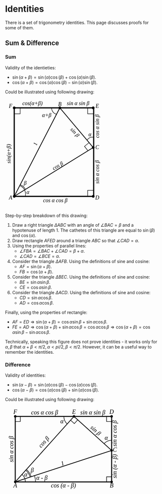 # Identities

There is a set of trigonometry identities. This page discusses proofs for some of them.

## Sum & Difference

### Sum

Validity of the identieties:

- $\sin(\alpha + \beta) = \sin(\alpha)\cos(\beta) + \cos(\alpha)\sin(\beta)$.
- $\cos(\alpha + \beta) = \cos(\alpha)\cos(\beta) - \sin(\alpha)\sin(\beta)$.

Could be illustrated using following drawing:

<svg width="330" height="360" viewbox="-0.1 -0.1 1.1 1.2">
    <g>
        <circle cx="0" cy="0" r="0.015" />
        <circle cx="0.5" cy="0" r="0.015" />
        <circle cx="0.866" cy="0" r="0.015" />
        <circle cx="0.866" cy="0.433" r="0.015" />
        <circle cx="0.866" cy="0.966" r="0.015" />
        <circle cx="0" cy="0.966" r="0.015" />
    </g>
    <g stroke="black" stroke-width="0.013" fill="none">
        <path d="M 0.5 0 L 0.866 0.433 0 0.966 Z" stroke-width="0.008" />
        <rect x="0" y="0" width="0.871" height="0.966"   />
    </g>
    <g
        font-size="0.06"
        text-anchor="middle"
        style="font-family: 'LatinModern'"
        font-style="italic"
    >
        <text x="-0.04" y="0" >F</text>
        <text x="0.5" y="-0.02">B</text>
        <text x="0.91" y="0">E</text>
        <text x="0.91" y="0.45">C</text>
        <text x="0.91" y="1">D</text>
        <text x="-0.04" y="1">A</text>
        <text x="0.12" y="0.84">β</text>
        <text x="0.15" y="0.94">α</text>
        <text x="0.83" y="0.31">α</text>
        <text x="0.356" y="0.1">α+β</text>
        <text x="0.25" y="0.4" transform="rotate(-70 0.25 0.4)">1</text>
        <text x="0.5" y="0.7" transform="rotate(-30 0.4 0.7)">cos β</text>
        <text x="0.65" y="0.28" transform="rotate(48 0.65 0.28)">sin β</text>
        <text x="-0.04" y="0.5" transform="rotate(-90 -0.04 0.5)">sin(α+β)</text>
        <text x="0.2" y="-0.03">cos(α+β)</text>
        <text x="0.7" y="-0.03">sin α sin β</text>
        <text x="0.93" y="0.2" transform="rotate(-90 0.93 0.2)">cos α sin β</text>
        <text x="0.93" y="0.7" transform="rotate(-90 0.93 0.7)">sin α cos β</text>
        <text x="0.45" y="1.03">cos α cos β</text>
    </g>
    <g fill="none" stroke="black" stroke-width="0.005">
        <path d="M 0.065 0.85 A 0.1 0.1 0 0 1 0.12 0.97" />
        <path d="M 0.067 0.84 A 0.1 0.1 0 0 1 0.122 0.889" />
        <path d="M 0.41 0 A 0.07 0.07 0 0 0 0.465 0.07" />
        <path d="M 0.87 0.32 A 0.07 0.07 0 0 0 0.8 0.35" />
        <path d="M 0.871 0.9 L 0.805 0.9 0.805 0.966" />
        <path d="M 0.805 0 L 0.805 0.065 0.871 0.065" />
        <path d="M 0 0.065 L 0.065 0.065 0.065 0" />
        <path d="M 0.82 0.38 L 0.77 0.42 0.81 0.47" />
    </g>
</svg>

Step-by-step breakdown of this drawing:

1. Draw a right triangle $\Delta ABC$ with an angle of $\angle BAC = \beta$ and a hypotenuse of length 1. The cathetes of this triangle are equal to $\sin(\beta)$ and $\cos(\alpha)$.
2. Draw rectangle $AFED$ around a triangle $ABC$ so that $\angle CAD = \alpha$.
3. Using the properties of parallel lines:
    - $\angle FBA = \angle BAC + \angle CAD = \beta + \alpha$.
    - $\angle CAD = \angle BCE = \alpha$.
4. Consider the triangle $\Delta AFB$. Using the definitions of sine and cosine:
    - $AF=\sin{(\alpha + \beta)}$.
    - $FB=\cos{(\alpha + \beta)}$.
5. Consider the triangle $\Delta BEC$. Using the definitions of sine and cosine:
    - $BE = \sin{\alpha} \sin{\beta}$.
    - $CE = \cos{\alpha} \sin{\beta}$.
6. Consider the triangle $\Delta ACD$. Using the definitions of sine and cosine:
    - $CD = \sin{\alpha} \cos{\beta}$.
    - $AD = \cos{\alpha} \cos{\beta}$.

Finally, using the properties of rectangle:

- $AF = ED \Rightarrow \sin{(\alpha + \beta)} = \cos{\alpha} \sin{\beta} + \sin{\alpha} \cos{\beta}$.
- $FE = AD \Rightarrow \cos{(\alpha + \beta)} + \sin{\alpha}\cos{\beta} = \cos{\alpha}\cos{\beta} \Rightarrow \cos{(\alpha + \beta)} = \cos{\alpha}\sin{\beta} - \sin{\alpha}\cos{\beta}$.

Technically, speaking this figure does not prove identities - it works only for $\alpha, \beta$ that $\alpha + \beta < \pi/2, \alpha < pi/2, \beta < \pi/2$. However, it can be a useful way to remember the identities.

### Difference

Validity of identities:

- $\sin(\alpha - \beta) = \sin(\alpha)\cos(\beta) - \cos(\alpha)\cos(\beta)$.
- $\cos(\alpha - \beta) = \cos(\alpha)\cos(\beta) + \sin(\alpha)\cos(\beta)$.

Could be illustrated using following drawing:

<svg width="475.52825814757676" height="321.79114877718825" viewbox="-0.1 -0.1 1.4265847744427302 0.9653734463315646">
    <g>
        <circle cx="0" cy="0" r="0.012" />
        <circle cx="0" cy="0.6435822975543765" r="0.012" />
        <circle cx="0.9510565162951535" cy="0" r="0.012" />
        <circle cx="0.9510565162951535" cy="0.6435822975543765" r="0.012" />
        <circle cx="0.5794841035564565" cy="0" r="0.012" />
        <circle cx="0.9510565162951535" cy="0.33456530317942906" r="0.012" />
    </g>
    <path
        d="M 0 0 L 0 0 0 0.6435822975543765 0.9510565162951535 0.6435822975543765 0.9510565162951535 0 Z"
        fill="none" stroke-width="0.01" stroke="black"
    />
    <g stroke="black" stroke-width="0.007">
        <line x1="0" y1="0.6435822975543765" x2="0.9510565162951535" y2="0.33456530317942906" />
        <line x1="0.5794841035564565" y1="0" x2="0.9510565162951535" y2="0.33456530317942906" />
        <line x1="0" y1="0.6435822975543765" x2="0.5794841035564565" y2="0" />
    </g>
    <g
        font-size="0.06"
        text-anchor="middle"
        dominant-baseline="middle"
        style="font-family: 'LatinModern'"
        font-style="italic"
    >
        <text x="0" y="0.6555822975543765" dominant-baseline="Hanging">A</text>
        <text x="0.9510565162951535" y="0.6555822975543765" dominant-baseline="Hanging">B</text>
        <text x="0.9630565162951535" y="0.33456530317942906" text-anchor="start">C</text>
        <text x="0.5794841035564565" y="-0.024" dominant-baseline="Auto">E</text>
        <text x="0.9510565162951535" y="-0.024" dominant-baseline="Auto">D</text>
        <text x="0" y="-0.024" dominant-baseline="Auto">F</text>
        <text x="0.104833820993178" y="0.5755024181774981">α</text>
        <text x="0.16773411358908483" y="0.534654490551371">β</text>
        <text text-anchor="start" x="0.20741455152497892" y="0.610731059895928">α - β</text>
        <text x="0.4607231940629184" y="0.05287576359985402" >α</text>
        <text x="0.8981807526952995" y="0.21580439368589094" >α</text>
        <text x=0.47552825814757677 y=0.4790738003669027 transform="rotate(-18.0, 0.47552825814757677, 0.48907380036690273)" dominant-baseline="Auto">1</text>
        <text x=0.2967911487771882 y=0.26474205177822824 transform="rotate(-48.0, 0.2967911487771882, 0.26474205177822824)" dominant-baseline="Auto">cos β</text>
        <text x=0.28974205177822826 y=-0.02 dominant-baseline="Auto">cos α cos β</text>
        <text x=0.765270309925805 y=-0.02 dominant-baseline="Auto">sin α sin β</text>
        <text x=0.780270309925805 y=0.15228265158971455 transform="rotate(42.0, 0.780270309925805, 0.15228265158971455)" dominant-baseline="Auto">sin β</text>
        <text x=-0.02 y=0.32179114877718823 transform="rotate(-90, -0.02, 0.32179114877718823)" dominant-baseline="Auto">sin α cos β</text>
        <text x=1.0010565162951535 y=0.16728265158971453 transform="rotate(-90, 1.0010565162951535, 0.16728265158971453)" dominant-baseline="Auto">sin α cos β</text>
        <text x=1.0010565162951535 y=0.48907380036690273 transform="rotate(-90, 1.0010565162951535, 0.48907380036690273)" dominant-baseline="Auto">sin (α - β)</text>
        <text x=0.47552825814757677 y=0.6535822975543765 dominant-baseline="hanging">cos (α - β)</text>
    </g>
    <g fill="none" stroke="black" stroke-width="0.005">
        <path d="M 0.06691306063588583 0.569267815006637A 0.1 0.1 0 0 1 0.1 0.6435822975543765"/>
        <path d="M 0.10371524398562303 0.5283948496053804 A 0.155 0.155 0 0 1 0.1474137600257488 0.5956846634262596" />
        <path d="M 0.11040655004921161 0.5209634013506064 A 0.165 0.165 0 0 1 0.15692432518870034 0.5925944934825101" />
        <path d="M 0.1902113032590307 0.581778898679387 A 0.2 0.2 0 0 1 0.2 0.6435822975543765" />
        <path d="M 0.5125710429205707 0.07431448254773941 A 0.1 0.1 0 0 1 0.47948410355645654 0" />
        <path d="M 0.9510565162951535 0.23456530317942906 A 0.1 0.1 1 0 0 0.8767420337474141 0.26765224254354325" />
        <path d="M 3.061616997868383e-18 0.05 L 0.05000000000000002 0.05 0.05 0.0"/>
        <path d="M 0.9010565162951535 -6.123233995736766e-18 L 0.9010565162951535 0.05 0.9510565162951535 0.05"/>
        <path d="M 0.9510565162951535 0.5935822975543764 L 0.9010565162951535 0.5935822975543764 0.9010565162951535 0.6435822975543765"/>
        <path d="M 0.5460275732385136 0.03715724127386972 L 0.5831848145123834 0.07061377159181263 0.6166413448303263 0.033456530317942906"/>
    </g>
</svg>
